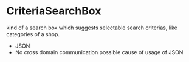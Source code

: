 CriteriaSearchBox
=================

kind of a search box which suggests selectable search criterias, like categories of a shop.

- JSON
- No cross domain communication possible cause of usage of JSON